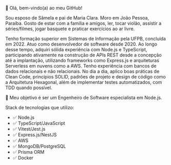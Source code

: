 👋 Olá, bem-vindo(a) ao meu GitHub!

Sou esposo de Sâmela e pai de Maria Clara. Moro em João Pessoa, Paraíba. Gosto de estar com a família e amigos, ler, tocar violão, assistir a séries/filmes, jogar basquete e praticar exercícios ao ar livre.

Tenho formação superior em Sistemas de Informação pela UFPB, concluída em 2022. Atuo como desenvolvedor de software desde 2020. Ao longo desse tempo, adquiri sólida experiência com Node.js e TypeScript, participando ativamente na construção de APIs REST desde a concepção até a implantação, utilizando frameworks como Express.js e arquiteturas Serverless em nuvens como a AWS. Tenho experiência com bancos de dados relacionais e não relacionais. No dia a dia, aplico boas práticas de Clean Code, princípios SOLID, padrões de projeto e design de código como a Arquitetura Hexagonal, além de implementar testes automatizados, com TDD quando possível.

💎 Meu objetivo é ser um Engenheiro de Software especialista em Node.js.

Stack de tecnologias que utilizo:

- ✅ Node.js
- ✅ TypeScript/JavaScript
- ✅ Vitest/Jest.js
- ✅ Express.js/NestJS
- ✅ AWS
- ✅ MongoDB/PostgreSQL
- ✅ Prisma ORM
- ✅ Docker


